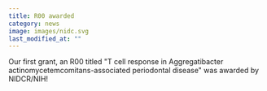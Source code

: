 ```yaml
---
title: R00 awarded
category: news
image: images/nidc.svg
last_modified_at: ""
---
```


Our first grant, an R00 titled "T cell response in Aggregatibacter actinomycetemcomitans-associated periodontal disease" was awarded by NIDCR/NIH! 